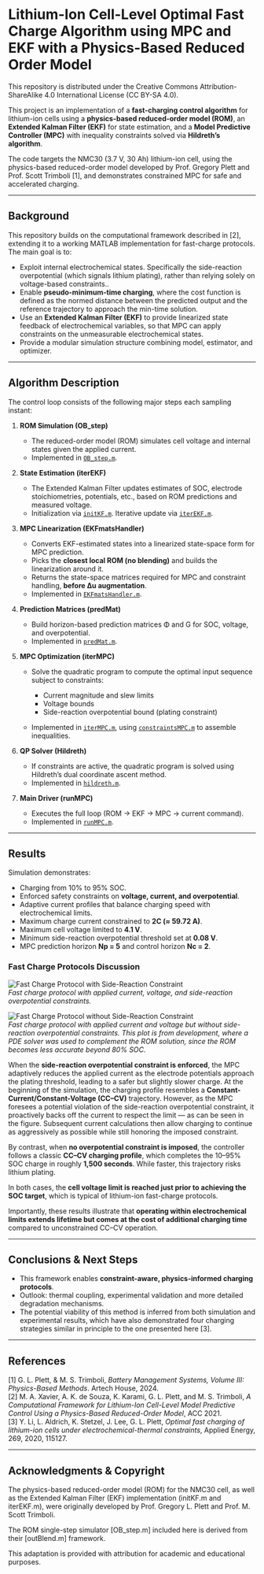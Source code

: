 # Lithium-Ion Cell-Level Optimal Fast Charge Algorithm using MPC and EKF with a Physics-Based Reduced Order Model
This repository is distributed under the Creative Commons Attribution-ShareAlike 4.0 International License (CC BY-SA 4.0).

This project is an implementation of a **fast-charging control algorithm** for lithium-ion cells using a **physics-based reduced-order model (ROM)**, an **Extended Kalman Filter (EKF)** for state estimation, and a **Model Predictive Controller (MPC)** with inequality constraints solved via **Hildreth’s algorithm**.

The code targets the NMC30 (3.7 V, 30 Ah) lithium-ion cell, using the physics-based reduced-order model developed by Prof. Gregory Plett and Prof. Scott Trimboli \[1], and demonstrates constrained MPC for safe and accelerated charging.

---

## Background

This repository builds on the computational framework described in \[2], extending it to a working MATLAB implementation for fast-charge protocols. The main goal is to:

* Exploit internal electrochemical states. Specifically the side-reaction overpotential (which signals lithium plating), rather than relying solely on voltage-based constraints..
* Enable **pseudo-minimum-time charging**, where the cost function is defined as the normed distance between the predicted output and the reference trajectory to approach the min-time solution. 
* Use an **Extended Kalman Filter (EKF)** to provide linearized state feedback of electrochemical variables, so that MPC can apply constraints on the unmeasurable electrochemical states.
* Provide a modular simulation structure combining model, estimator, and optimizer.

---

## Algorithm Description

The control loop consists of the following major steps each sampling instant:

1. **ROM Simulation (OB\_step)**

   * The reduced-order model (ROM) simulates cell voltage and internal states given the applied current.
   * Implemented in [`OB_step.m`](src/MPC-EKF4FastCharge/OB_step.m).

2. **State Estimation (iterEKF)**

   * The Extended Kalman Filter updates estimates of SOC, electrode stoichiometries, potentials, etc., based on ROM predictions and measured voltage.
   * Initialization via [`initKF.m`](src/UTILITY/initKF.m). Iterative update via [`iterEKF.m`](src/UTILITY/iterEKF.m).

3. **MPC Linearization (EKFmatsHandler)**

   * Converts EKF-estimated states into a linearized state-space form for MPC prediction.
   * Picks the **closest local ROM (no blending)** and builds the linearization around it.
   * Returns the state-space matrices required for MPC and constraint handling, **before Δu augmentation**.
   * Implemented in [`EKFmatsHandler.m`](src/MPC-EKF4FastCharge/EKFmatsHandler.m).

4. **Prediction Matrices (predMat)**

   * Build horizon-based prediction matrices Φ and G for SOC, voltage, and overpotential.
   * Implemented in [`predMat.m`](src/MPC-EKF4FastCharge/predMat.m).

5. **MPC Optimization (iterMPC)**

   * Solve the quadratic program to compute the optimal input sequence subject to constraints:

     * Current magnitude and slew limits
     * Voltage bounds
     * Side-reaction overpotential bound (plating constraint)
   * Implemented in [`iterMPC.m`](src/MPC-EKF4FastCharge/iterMPC.m), using [`constraintsMPC.m`](src/MPC-EKF4FastCharge/constraintsMPC.m) to assemble inequalities.

6. **QP Solver (Hildreth)**

   * If constraints are active, the quadratic program is solved using Hildreth’s dual coordinate ascent method.
   * Implemented in [`hildreth.m`](src/MPC-EKF4FastCharge/hildreth.m).

7. **Main Driver (runMPC)**

   * Executes the full loop (ROM → EKF → MPC → current command).
   * Implemented in [`runMPC.m`](src/MPC-EKF4FastCharge/runMPC.m).

---

## Results

Simulation demonstrates:

* Charging from 10% to 95% SOC.
* Enforced safety constraints on **voltage, current, and overpotential**.
* Adaptive current profiles that balance charging speed with electrochemical limits.
* Maximum charge current constrained to **2C (≈ 59.72 A)**.
* Maximum cell voltage limited to **4.1 V**.
* Minimum side-reaction overpotential threshold set at **0.08 V**.
* MPC prediction horizon **Np = 5** and control horizon **Nc = 2**.

### Fast Charge Protocols Discussion
![Fast Charge Protocol with Side-Reaction Constraint](assets/MPCEKF1095Phise.png)  
*Fast charge protocol with applied current, voltage, and side-reaction overpotential constraints.*  

![Fast Charge Protocol without Side-Reaction Constraint](assets/MPCEKF1095WOPhise.png)  
*Fast charge protocol with applied current and voltage but without side-reaction overpotential constraints. This plot is from development, where a PDE solver was used to complement the ROM solution, since the ROM becomes less accurate beyond 80% SOC.*  

When the **side-reaction overpotential constraint is enforced**, the MPC adaptively reduces the applied current as the electrode potentials approach the plating threshold, leading to a safer but slightly slower charge. At the beginning of the simulation, the charging profile resembles a **Constant-Current/Constant-Voltage (CC–CV)** trajectory. However, as the MPC foresees a potential violation of the side-reaction overpotential constraint, it proactively backs off the current to respect the limit — as can be seen in the figure. Subsequent current calculations then allow charging to continue as aggressively as possible while still honoring the imposed constraint.

By contrast, when **no overpotential constraint is imposed**, the controller follows a classic **CC–CV charging profile**, which completes the 10–95% SOC charge in roughly **1,500 seconds**. While faster, this trajectory risks lithium plating.

In both cases, the **cell voltage limit is reached just prior to achieving the SOC target**, which is typical of lithium-ion fast-charge protocols. 

Importantly, these results illustrate that **operating within electrochemical limits extends lifetime but comes at the cost of additional charging time** compared to unconstrained CC–CV operation.

---

## Conclusions & Next Steps

* This framework enables **constraint-aware, physics-informed charging protocols**.
* Outlook: thermal coupling, experimental validation and more detailed degradation mechanisms.
* The potential viability of this method is inferred from both simulation and experimental results, which have also demonstrated four charging strategies similar in principle to the one presented here \[3].

---

## References

[1] G. L. Plett, & M. S. Trimboli, *Battery Management Systems, Volume III: Physics-Based Methods*. Artech House, 2024.  
[2] M. A. Xavier, A. K. de Souza, K. Karami, G. L. Plett, and M. S. Trimboli, *A Computational Framework for Lithium-Ion Cell-Level Model Predictive Control Using a Physics-Based Reduced-Order Model*, ACC 2021.  
[3] Y. Li, L. Aldrich, K. Stetzel, J. Lee, G. L. Plett, *Optimal fast charging of lithium-ion cells under electrochemical-thermal constraints*, Applied Energy, 269, 2020, 115127.  

---

## Acknowledgments & Copyright

The physics-based reduced-order model (ROM) for the NMC30 cell, as well as the Extended Kalman Filter (EKF) implementation (initKF.m and iterEKF.m), were originally developed by Prof. Gregory L. Plett and Prof. M. Scott Trimboli.

The ROM single-step simulator [OB_step.m] included here is derived from their [outBlend.m] framework.

This adaptation is provided with attribution for academic and educational purposes.